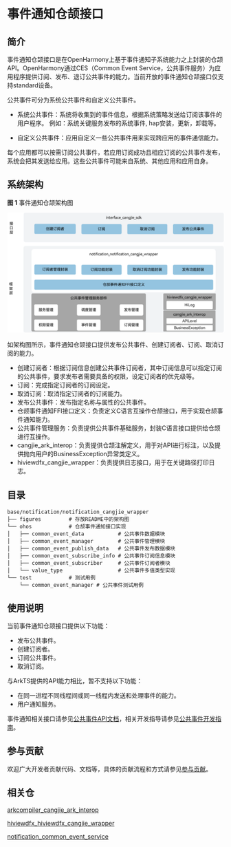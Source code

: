 # 事件通知仓颉接口

## 简介

事件通知仓颉接口是在OpenHarmony上基于事件通知子系统能力之上封装的仓颉API。OpenHarmony通过CES（Common Event Service，公共事件服务）为应用程序提供订阅、发布、退订公共事件的能力。当前开放的事件通知仓颉接口仅支持standard设备。

公共事件可分为系统公共事件和自定义公共事件。

- 系统公共事件：系统将收集到的事件信息，根据系统策略发送给订阅该事件的用户程序。 例如：系统关键服务发布的系统事件, hap安装，更新，卸载等。

- 自定义公共事件：应用自定义一些公共事件用来实现跨应用的事件通信能力。

每个应用都可以按需订阅公共事件，若应用订阅成功且相应订阅的公共事件发布，系统会把其发送给应用。这些公共事件可能来自系统、其他应用和应用自身。

## 系统架构

**图 1** 事件通知仓颉架构图

![事件通知仓颉架构图](figures/notification_cangjie_wrapper_architecture_zh.png)

如架构图所示，事件通知仓颉接口提供发布公共事件、创建订阅者、订阅、取消订阅的能力。

- 创建订阅者：根据订阅信息创建公共事件订阅者，其中订阅信息可以指定订阅的公共事件，要求发布者需要具备的权限，设定订阅者的优先级等。
- 订阅：完成指定订阅者的订阅设定。
- 取消订阅：取消指定订阅者的订阅能力。
- 发布公共事件：发布指定名称与属性的公共事件。
- 仓颉事件通知FFI接口定义：负责定义C语言互操作仓颉接口，用于实现仓颉事件通知能力。
- 公共事件管理服务：负责提供公共事件基础服务，封装C语言接口提供给仓颉进行互操作。
- cangjie_ark_interop：负责提供仓颉注解定义，用于对API进行标注，以及提供抛向用户的BusinessException异常类定义。
- hiviewdfx_cangjie_wrapper：负责提供日志接口，用于在关键路径打印日志。

## 目录

```
base/notification/notification_cangjie_wrapper
├── figures         # 存放README中的架构图
└── ohos            # 仓颉事件通知接口实现
│   ├── common_event_data           # 公共事件数据模块
│   ├── common_event_manager        # 公共事件管理模块
│   ├── common_event_publish_data   # 公共事件发布数据模块
│   ├── common_event_subscribe_info # 公共事件订阅信息模块
│   ├── common_event_subscriber     # 公共事件订阅者模块
│   └── value_type                  # 公共事件多值类型实现
└── test            # 测试用例
    └── common_event_manager # 公共事件测试用例
```

## 使用说明

当前事件通知仓颉接口提供以下功能：

- 发布公共事件。
- 创建订阅者。
- 订阅公共事件。
- 取消订阅。

与ArkTS提供的API能力相比，暂不支持以下功能：

- 在同一进程不同线程间或同一线程内发送和处理事件的能力。
- 用户通知服务。

事件通知相关接口请参见[公共事件API文档](https://gitcode.com/openharmony-sig/arkcompiler_cangjie_ark_interop/blob/master/doc/API_Reference/source_zh_cn/apis/BasicServicesKit/cj-apis-common_event_manager.md)，相关开发指导请参见[公共事件开发指南](https://gitcode.com/openharmony-sig/arkcompiler_cangjie_ark_interop/tree/master/doc/Dev_Guide/source_zh_cn/basic-services/common-event)。

## 参与贡献

欢迎广大开发者贡献代码、文档等，具体的贡献流程和方式请参见[参与贡献](https://gitcode.com/openharmony/docs/blob/master/zh-cn/contribute/%E5%8F%82%E4%B8%8E%E8%B4%A1%E7%8C%AE.md)。

## 相关仓

[arkcompiler_cangjie_ark_interop](https://gitcode.com/openharmony-sig/arkcompiler_cangjie_ark_interop)

[hiviewdfx_hiviewdfx_cangjie_wrapper](https://gitcode.com/openharmony-sig/hiviewdfx_hiviewdfx_cangjie_wrapper)

[notification_common_event_service](https://gitcode.com/openharmony/notification_common_event_service)
